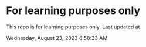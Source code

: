# For learning purposes only
This repo is for learning purposes only.
Last updated at

Wednesday, August 23, 2023 8:58:33 AM

